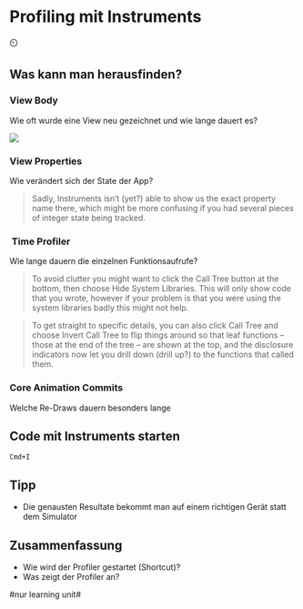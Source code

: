 # Profiling mit Instruments
⏲️

## Was kann man herausfinden?

### View Body

Wie oft wurde eine View neu gezeichnet und wie lange dauert es?


![][image-1]

### View Properties

Wie verändert sich der State der App?

> Sadly, Instruments isn’t (yet?) able to show us the exact property name there, which might be more confusing if you had several pieces of integer state being tracked.


###  Time Profiler

Wie lange dauern die einzelnen Funktionsaufrufe?

> To avoid clutter you might want to click the Call Tree button at the bottom, then choose Hide System Libraries. This will only show code that you wrote, however if your problem is that you were using the system libraries badly this might not help.

> To get straight to specific details, you can also click Call Tree and choose Invert Call Tree to flip things around so that leaf functions – those at the end of the tree – are shown at the top, and the disclosure indicators now let you drill down (drill up?) to the functions that called them.

### Core Animation Commits
Welche Re-Draws dauern besonders lange


## Code mit Instruments starten

`Cmd+I`

## Tipp

- Die genausten Resultate bekommt man auf einem richtigen Gerät statt dem Simulator

## Zusammenfassung
- Wie wird der Profiler gestartet (Shortcut)?
- Was zeigt der Profiler an?





[image-1]:	assets/how-to-use-instruments-to-profile-your-swiftui-code-and-identify-slow-layout-3.png

#nur learning unit#
